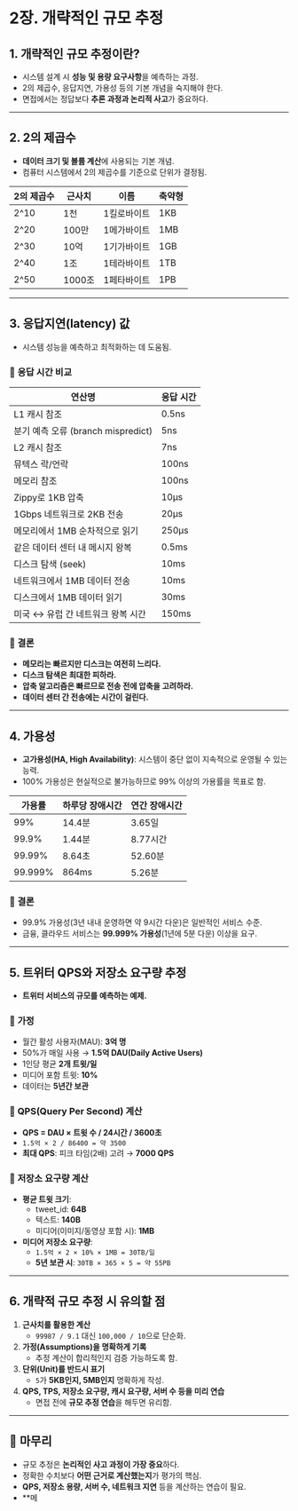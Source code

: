 # **2장. 개략적인 규모 추정**

## **1. 개략적인 규모 추정이란?**
- 시스템 설계 시 **성능 및 용량 요구사항**을 예측하는 과정.
- 2의 제곱수, 응답지연, 가용성 등의 기본 개념을 숙지해야 한다.
- 면접에서는 정답보다 **추론 과정과 논리적 사고**가 중요하다.

---

## **2. 2의 제곱수**
- **데이터 크기 및 볼륨 계산**에 사용되는 기본 개념.
- 컴퓨터 시스템에서 2의 제곱수를 기준으로 단위가 결정됨.

| 2의 제곱수  | 근사치        | 이름        | 축약형 |
|------------|-------------|------------|--------|
| 2^10       | 1천         | 1킬로바이트 | 1KB    |
| 2^20       | 100만       | 1메가바이트 | 1MB    |
| 2^30       | 10억        | 1기가바이트 | 1GB    |
| 2^40       | 1조         | 1테라바이트 | 1TB    |
| 2^50       | 1000조      | 1페타바이트 | 1PB    |

---

## **3. 응답지연(latency) 값**
- 시스템 성능을 예측하고 최적화하는 데 도움됨.

### 📌 **응답 시간 비교**
| 연산명                                        | 응답 시간            |
|----------------------------------------------|----------------------|
| L1 캐시 참조                                 | 0.5ns               |
| 분기 예측 오류 (branch mispredict)          | 5ns                 |
| L2 캐시 참조                                 | 7ns                 |
| 뮤텍스 락/언락                               | 100ns               |
| 메모리 참조                                  | 100ns               |
| Zippy로 1KB 압축                             | 10μs                |
| 1Gbps 네트워크로 2KB 전송                     | 20μs                |
| 메모리에서 1MB 순차적으로 읽기                | 250μs               |
| 같은 데이터 센터 내 메시지 왕복              | 0.5ms               |
| 디스크 탐색 (seek)                           | 10ms                |
| 네트워크에서 1MB 데이터 전송                  | 10ms                |
| 디스크에서 1MB 데이터 읽기                   | 30ms                |
| 미국 ↔ 유럽 간 네트워크 왕복 시간            | 150ms               |

### 📌 **결론**
- **메모리는 빠르지만 디스크는 여전히 느리다.**
- **디스크 탐색은 최대한 피하라.**
- **압축 알고리즘은 빠르므로 전송 전에 압축을 고려하라.**
- **데이터 센터 간 전송에는 시간이 걸린다.**

---

## **4. 가용성**
- **고가용성(HA, High Availability)**: 시스템이 중단 없이 지속적으로 운영될 수 있는 능력.
- 100% 가용성은 현실적으로 불가능하므로 99% 이상의 가용률을 목표로 함.

| 가용률      | 하루당 장애시간 | 연간 장애시간 |
|------------|--------------|--------------|
| 99%        | 14.4분       | 3.65일       |
| 99.9%      | 1.44분       | 8.77시간     |
| 99.99%     | 8.64초       | 52.60분      |
| 99.999%    | 864ms        | 5.26분       |

### 📌 **결론**
- 99.9% 가용성(3년 내내 운영하면 약 9시간 다운)은 일반적인 서비스 수준.
- 금융, 클라우드 서비스는 **99.999% 가용성**(1년에 5분 다운) 이상을 요구.

---

## **5. 트위터 QPS와 저장소 요구량 추정**
- **트위터 서비스의 규모를 예측하는 예제.**

### 📌 **가정**
- 월간 활성 사용자(MAU): **3억 명**
- 50%가 매일 사용 → **1.5억 DAU(Daily Active Users)**
- 1인당 평균 **2개 트윗/일**
- 미디어 포함 트윗: **10%**
- 데이터는 **5년간 보관**

### 📌 **QPS(Query Per Second) 계산**
- **QPS = DAU × 트윗 수 / 24시간 / 3600초**
- `1.5억 × 2 / 86400 = 약 3500`
- **최대 QPS**: 피크 타임(2배) 고려 → **7000 QPS**

### 📌 **저장소 요구량 계산**
- **평균 트윗 크기**:
    - tweet_id: **64B**
    - 텍스트: **140B**
    - 미디어(이미지/동영상 포함 시): **1MB**
- **미디어 저장소 요구량**:
    - `1.5억 × 2 × 10% × 1MB = 30TB/일`
    - **5년 보관 시**: `30TB × 365 × 5 = 약 55PB`

---

## **6. 개략적 규모 추정 시 유의할 점**
1. **근사치를 활용한 계산**
    - `99987 / 9.1` 대신 `100,000 / 10`으로 단순화.
2. **가정(Assumptions)을 명확하게 기록**
    - 추정 계산이 합리적인지 검증 가능하도록 함.
3. **단위(Unit)를 반드시 표기**
    - `5`가 **5KB인지, 5MB인지** 명확하게 작성.
4. **QPS, TPS, 저장소 요구량, 캐시 요구량, 서버 수 등을 미리 연습**
    - 면접 전에 **규모 추정 연습**을 해두면 유리함.

---

## **📌 마무리**
- 규모 추정은 **논리적인 사고 과정이 가장 중요**하다.
- 정확한 수치보다 **어떤 근거로 계산했는지**가 평가의 핵심.
- **QPS, 저장소 용량, 서버 수, 네트워크 지연** 등을 계산하는 연습이 필요.
- **메
